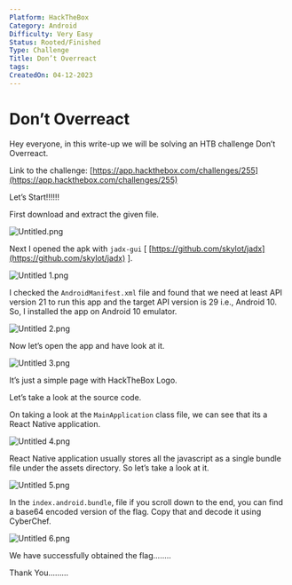 ```yaml
---
Platform: HackTheBox
Category: Android
Difficulty: Very Easy
Status: Rooted/Finished
Type: Challenge
Title: Don’t Overreact
tags: 
CreatedOn: 04-12-2023
---
```

# Don’t Overreact

Hey everyone, in this write-up we will be solving an HTB challenge Don’t Overreact.

Link to the challenge: [https://app.hackthebox.com/challenges/255](https://app.hackthebox.com/challenges/255)

  

Let’s Start!!!!!!

  

First download and extract the given file.

![Untitled.png](Don’t%20Overreact/assets/Untitled.png)

Next I opened the apk with `jadx-gui` [ [https://github.com/skylot/jadx](https://github.com/skylot/jadx) ].

![Untitled 1.png](Don’t%20Overreact/assets/Untitled%201.png)

I checked the `AndroidManifest.xml` file and found that we need at least API version 21 to run this app and the target API version is 29 i.e., Android 10. So, I installed the app on Android 10 emulator.

![Untitled 2.png](Don’t%20Overreact/assets/Untitled%202.png)

Now let’s open the app and have look at it.

![Untitled 3.png](Don’t%20Overreact/assets/Untitled%203.png)

It’s just a simple page with HackTheBox Logo.

Let’s take a look at the source code.

On taking a look at the `MainApplication` class file, we can see that its a React Native application.

![Untitled 4.png](Don’t%20Overreact/assets/Untitled%204.png)

React Native application usually stores all the javascript as a single bundle file under the assets directory. So let’s take a look at it.

![Untitled 5.png](Don’t%20Overreact/assets/Untitled%205.png)

In the `index.android.bundle`, file if you scroll down to the end, you can find a base64 encoded version of the flag. Copy that and decode it using CyberChef.

![Untitled 6.png](Don’t%20Overreact/assets/Untitled%206.png)

We have successfully obtained the flag……..

  

Thank You………